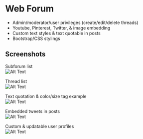 # Web Forum
  
- Admin/moderator/user privileges (create/edit/delete threads)
- Youtube, Pinterest, Twitter, & image embedding
- Custom text styles & text quotable in posts
- Bootstrap/CSS stylings
  
## Screenshots
Subforum list  
![Alt Text](https://imgur.com/OlUsl6g.png)  
  
Thread list  
![Alt Text](https://imgur.com/FbUYbAB.png)  
  
Text quotation & color/size tag example  
![Alt Text](https://imgur.com/UHF1WS0.png)  
  
Embedded tweets in posts  
![Alt Text](https://imgur.com/0qfr0iO.png)  
  
Custom & updatable user profiles  
![Alt Text](https://imgur.com/ZGd4JoT.png)  
